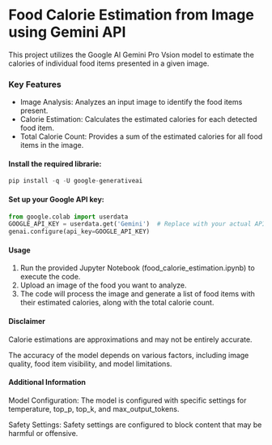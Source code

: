 # Food Calorie Estimation from Image using Gemini API

This project utilizes the Google AI Gemini Pro Vsion model to estimate the calories of individual food items presented in a given image.

### Key Features
- Image Analysis: Analyzes an input image to identify the food items present.
- Calorie Estimation: Calculates the estimated calories for each detected food item.
- Total Calorie Count: Provides a sum of the estimated calories for all food items in the image.

#### Install the required librarie:
```python
pip install -q -U google-generativeai
```


#### Set up your Google API key:
```python
from google.colab import userdata
GOOGLE_API_KEY = userdata.get('Gemini')  # Replace with your actual API key
genai.configure(api_key=GOOGLE_API_KEY)
```
#### Usage
1. Run the provided Jupyter Notebook (food_calorie_estimation.ipynb) to execute the code.
2. Upload an image of the food you want to analyze.
3. The code will process the image and generate a list of food items with their estimated calories, along with the total calorie count.

#### Disclaimer
Calorie estimations are approximations and may not be entirely accurate.

The accuracy of the model depends on various factors, including image quality, food item visibility, and model limitations.


#### Additional Information
Model Configuration: The model is configured with specific settings for temperature, top_p, top_k, and max_output_tokens.

Safety Settings: Safety settings are configured to block content that may be harmful or offensive.
